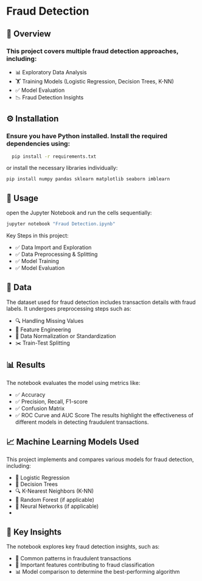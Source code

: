 # Fraud Detection

## 📌 Overview
### This project covers multiple fraud detection approaches, including:
  
- 📊 Exploratory Data Analysis
- 🏋️ Training Models (Logistic Regression, Decision Trees, K-NN)
- ✅ Model Evaluation
- 📉 Fraud Detection Insights


## ⚙️ Installation

### Ensure you have Python installed. Install the required dependencies using:
```bash
  pip install -r requirements.txt
```
or install the necessary libraries individually: 
```bash
pip install numpy pandas sklearn matplotlib seaborn imblearn
```
## 🚀 Usage
open the Jupyter Notebook and run the cells sequentially:
```bash
jupyter notebook "Fraud Detection.ipynb"
```
Key Steps in this project:

- ✅ Data Import and Exploration
- ✅ Data Preprocessing & Splitting
- ✅ Model Training
- ✅ Model Evaluation

## 📂 Data
The dataset used for fraud detection includes transaction details with fraud labels. It undergoes preprocessing steps such as:

- 🔍 Handling Missing Values
- 🔑 Feature Engineering 
- 📏 Data Normalization or Standardization
- ✂️ Train-Test Splitting

## 📊 Results
The notebook evaluates the model using metrics like:

- ✅ Accuracy
- ✅ Precision, Recall, F1-score
- ✅ Confusion Matrix
- ✅ ROC Curve and AUC Score
The results highlight the effectiveness of different models in detecting fraudulent transactions.

## 📈 Machine Learning Models Used
This project implements and compares various models for fraud detection, including:

- 🔹 Logistic Regression
- 🌳 Decision Trees
- 🔍 K-Nearest Neighbors (K-NN)
- 🌲 Random Forest (if applicable)
- 🤖 Neural Networks (if applicable)
- 
## 📌 Key Insights 
The notebook explores key fraud detection insights, such as:

- 🔎 Common patterns in fraudulent transactions
- 🔑 Important features contributing to fraud classification
- 📊 Model comparison to determine the best-performing algorithm

